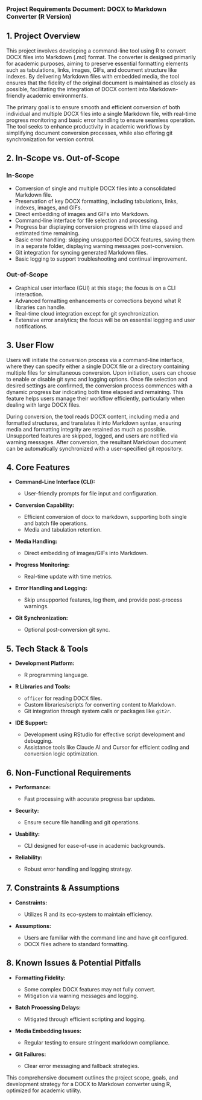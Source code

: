 ### Project Requirements Document: DOCX to Markdown Converter (R Version)

## 1. Project Overview

This project involves developing a command-line tool using R to convert DOCX files into Markdown (.md) format. The converter is designed primarily for academic purposes, aiming to preserve essential formatting elements such as tabulations, links, images, GIFs, and document structure like indexes. By delivering Markdown files with embedded media, the tool ensures that the fidelity of the original document is maintained as closely as possible, facilitating the integration of DOCX content into Markdown-friendly academic environments.

The primary goal is to ensure smooth and efficient conversion of both individual and multiple DOCX files into a single Markdown file, with real-time progress monitoring and basic error handling to ensure seamless operation. The tool seeks to enhance productivity in academic workflows by simplifying document conversion processes, while also offering git synchronization for version control.

## 2. In-Scope vs. Out-of-Scope

### In-Scope

*   Conversion of single and multiple DOCX files into a consolidated Markdown file.
*   Preservation of key DOCX formatting, including tabulations, links, indexes, images, and GIFs.
*   Direct embedding of images and GIFs into Markdown.
*   Command-line interface for file selection and processing.
*   Progress bar displaying conversion progress with time elapsed and estimated time remaining.
*   Basic error handling: skipping unsupported DOCX features, saving them in a separate folder, displaying warning messages post-conversion.
*   Git integration for syncing generated Markdown files.
*   Basic logging to support troubleshooting and continual improvement.

### Out-of-Scope

*   Graphical user interface (GUI) at this stage; the focus is on a CLI interaction.
*   Advanced formatting enhancements or corrections beyond what R libraries can handle.
*   Real-time cloud integration except for git synchronization.
*   Extensive error analytics; the focus will be on essential logging and user notifications.

## 3. User Flow

Users will initiate the conversion process via a command-line interface, where they can specify either a single DOCX file or a directory containing multiple files for simultaneous conversion. Upon initiation, users can choose to enable or disable git sync and logging options. Once file selection and desired settings are confirmed, the conversion process commences with a dynamic progress bar indicating both time elapsed and remaining. This feature helps users manage their workflow efficiently, particularly when dealing with large DOCX files.

During conversion, the tool reads DOCX content, including media and formatted structures, and translates it into Markdown syntax, ensuring media and formatting integrity are retained as much as possible. Unsupported features are skipped, logged, and users are notified via warning messages. After conversion, the resultant Markdown document can be automatically synchronized with a user-specified git repository.

## 4. Core Features

*   **Command-Line Interface (CLI):**

    *   User-friendly prompts for file input and configuration.

*   **Conversion Capability:**

    *   Efficient conversion of docx to markdown, supporting both single and batch file operations.
    *   Media and tabulation retention.

*   **Media Handling:**

    *   Direct embedding of images/GIFs into Markdown.

*   **Progress Monitoring:**

    *   Real-time update with time metrics.

*   **Error Handling and Logging:**

    *   Skip unsupported features, log them, and provide post-process warnings.

*   **Git Synchronization:**

    *   Optional post-conversion git sync.

## 5. Tech Stack & Tools

*   **Development Platform:**

    *   R programming language.

*   **R Libraries and Tools:**

    *   `officer` for reading DOCX files.
    *   Custom libraries/scripts for converting content to Markdown.
    *   Git integration through system calls or packages like `git2r`.

*   **IDE Support:**

    *   Development using RStudio for effective script development and debugging.
    *   Assistance tools like Claude AI and Cursor for efficient coding and conversion logic optimization.

## 6. Non-Functional Requirements

*   **Performance:**

    *   Fast processing with accurate progress bar updates.

*   **Security:**

    *   Ensure secure file handling and git operations.

*   **Usability:**

    *   CLI designed for ease-of-use in academic backgrounds.

*   **Reliability:**

    *   Robust error handling and logging strategy.

## 7. Constraints & Assumptions

*   **Constraints:**

    *   Utilizes R and its eco-system to maintain efficiency.

*   **Assumptions:**

    *   Users are familiar with the command line and have git configured.
    *   DOCX files adhere to standard formatting.

## 8. Known Issues & Potential Pitfalls

*   **Formatting Fidelity:**

    *   Some complex DOCX features may not fully convert.
    *   Mitigation via warning messages and logging.

*   **Batch Processing Delays:**

    *   Mitigated through efficient scripting and logging.

*   **Media Embedding Issues:**

    *   Regular testing to ensure stringent markdown compliance.

*   **Git Failures:**

    *   Clear error messaging and fallback strategies.

This comprehensive document outlines the project scope, goals, and development strategy for a DOCX to Markdown converter using R, optimized for academic utility.
